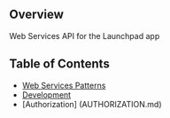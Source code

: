 ## Overview
Web Services API for the Launchpad app

## Table of Contents
* [Web Services Patterns](WEB-SERVICE-PATTERNS.md)
* [Development](DEVELOP.md)
* [Authorization] (AUTHORIZATION.md)


